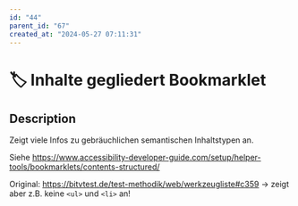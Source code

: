 ```yaml
---
id: "44"
parent_id: "67"
created_at: "2024-05-27 07:11:31"
---
```


# 🏷️ Inhalte gegliedert Bookmarklet

## Description

Zeigt viele Infos zu gebräuchlichen semantischen Inhaltstypen an.

Siehe <https://www.accessibility-developer-guide.com/setup/helper-tools/bookmarklets/contents-structured/>

Original: <https://bitvtest.de/test-methodik/web/werkzeugliste#c359> → zeigt aber z.B. keine `<ul>` und `<li>` an!